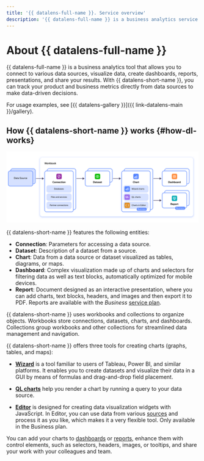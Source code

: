 ```yaml
---
title: '{{ datalens-full-name }}. Service overview'
description: '{{ datalens-full-name }} is a business analytics service. allows you to connect to various data sources, visualize data, create dashboards, and share your results. This article will help you understand the relationship between entities and the difference between a workbook and collection.'
---
```



# About {{ datalens-full-name }}


{{ datalens-full-name }} is a business analytics tool that allows you to connect to various data sources, visualize data, create dashboards, reports, presentations, and share your results. With {{ datalens-short-name }}, you can track your product and business metrics directly from data sources to make data-driven decisions.



For usage examples, see [{{ datalens-gallery }}]({{ link-datalens-main }}/gallery).


## How {{ datalens-short-name }} works {#how-dl-works}


![image](../../_assets/datalens/concepts/datalens.svg)


{{ datalens-short-name }} features the following entities:

* **Connection**: Parameters for accessing a data source.
* **Dataset**: Description of a dataset from a source.
* **Chart**: Data from a data source or dataset visualized as tables, diagrams, or maps.
* **Dashboard**: Complex visualization made up of charts and selectors for filtering data as well as text blocks, automatically optimized for mobile devices.
* **Report**: Document designed as an interactive presentation, where you can add charts, text blocks, headers, and images and then export it to PDF. Reports are available with the _Business_ [service plan](../../datalens/pricing.md#service-plans).

{{ datalens-short-name }} uses workbooks and collections to organize objects. Workbooks store connections, datasets, charts, and dashboards. Collections group workbooks and other collections for streamlined data management and navigation.


{{ datalens-short-name }} offers three tools for creating charts (graphs, tables, and maps):

* [**Wizard**](./chart/dataset-based-charts.md) is a tool familiar to users of Tableau, Power BI, and similar platforms. It enables you to create datasets and visualize their data in a GUI by means of formulas and drag-and-drop field placement.

* [**QL charts**](chart/ql-charts.md) help you render a chart by running a query to your data source.

* [**Editor**](../charts/editor/index.md) is designed for creating data visualization widgets with JavaScript. In Editor, you can use data from various [sources](../charts/editor/sources.md) and process it as you like, which makes it a very flexible tool. Only available in the Business plan.

You can add your charts to [dashboards](./dashboard.md) or [reports](../reports/index.md), enhance them with control elements, such as selectors, headers, images, or tooltips, and share your work with your colleagues and team.

